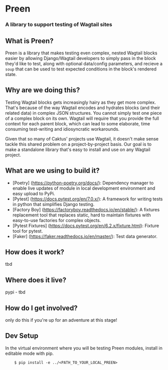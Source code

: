 # Preen
### A library to support testing of Wagtail sites

## What is Preen?

Preen is a library that makes testing even complex, nested Wagtail blocks easier by allowing Django/Wagtail developers to simply pass in the block they'd like to test, along with optional data/config parameters, and recieve a `soup` that can be used to test expected conditions in the block's rendered state.


## Why are we doing this?

Testing Wagtail blocks gets increasingly hairy as they get more complex.  That's because of the way Wagtail encodes and hydrates blocks (and their related data) in complex JSON structures. You cannot simply test one piece of a complex block on its own. Wagtail will require that you provide the full context for each parent block, which can lead to some elaborate, time consuming test-writing and idiosyncratic workarounds. 

Given that so many of Caktus' projects use Wagtail, it doesn't make sense tackle this shared problem on a project-by-project basis. Our goal is to make a standalone library that's easy to install and use on any Wagtail project.  


## What are we using to build it?

- [Poetry] (https://python-poetry.org/docs/): Dependency manager to enable live updates of module in local development environment and easy upload to PyPi.
- [Pytest] (https://docs.pytest.org/en/7.0.x/): A framework for writing tests in python that simplifies Django testing.
- [Factory Boy] (https://factoryboy.readthedocs.io/en/stable/): A fixtures replacement tool that replaces static, hard to maintain fixtures with easy-to-use factories for complex objects.
- [Pytest Fixtures] (https://docs.pytest.org/en/6.2.x/fixture.html): Fixture tool for pytest.
- [Faker] (https://faker.readthedocs.io/en/master/): Test data generator.

## How does it work?

tbd

## Where does it live?

pypi - tbd

## How do I get involved?

only do this if you're up for an adventure at this stage!

## Dev Setup
In the virtual environment where you will be testing Preen modules, 
install in editable mode with pip.

```shell
    $ pip install -e ../<PATH_TO_YOUR_LOCAL_PREEN>
```
